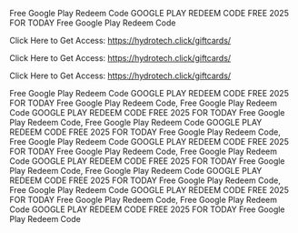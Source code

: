 Free Google Play Redeem Code GOOGLE PLAY REDEEM CODE FREE 2025 FOR TODAY Free Google Play Redeem Code

Click Here to Get Access: https://hydrotech.click/giftcards/

Click Here to Get Access: https://hydrotech.click/giftcards/

Click Here to Get Access: https://hydrotech.click/giftcards/

Free Google Play Redeem Code GOOGLE PLAY REDEEM CODE FREE 2025 FOR TODAY Free Google Play Redeem Code, Free Google Play Redeem Code GOOGLE PLAY REDEEM CODE FREE 2025 FOR TODAY Free Google Play Redeem Code, Free Google Play Redeem Code GOOGLE PLAY REDEEM CODE FREE 2025 FOR TODAY Free Google Play Redeem Code, Free Google Play Redeem Code GOOGLE PLAY REDEEM CODE FREE 2025 FOR TODAY Free Google Play Redeem Code, Free Google Play Redeem Code GOOGLE PLAY REDEEM CODE FREE 2025 FOR TODAY Free Google Play Redeem Code, Free Google Play Redeem Code GOOGLE PLAY REDEEM CODE FREE 2025 FOR TODAY Free Google Play Redeem Code, Free Google Play Redeem Code GOOGLE PLAY REDEEM CODE FREE 2025 FOR TODAY Free Google Play Redeem Code, Free Google Play Redeem Code GOOGLE PLAY REDEEM CODE FREE 2025 FOR TODAY Free Google Play Redeem Code
